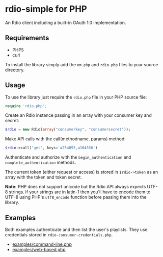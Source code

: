 rdio-simple for PHP
===================

An Rdio client including a built-in OAuth 1.0 implementation.

Requirements
------------

* PHP5
* curl

To install the library simply add the `om.php` and `rdio.php` files to your source
directory.

Usage
-----

To use the library just require the `rdio.php` file in your PHP source file:
```php
require 'rdio.php';
```
Create an Rdio instance passing in an array with your consumer key and secret:
```php
$rdio = new Rdio(array("consumerkey", "consumersecret"));
```
Make API calls with the call(methodname, params) method:
```php
$rdio->call('get', keys='a254895,a104386')
```
Authenticate and authorize with the `begin_authentication` and
`complete_authentication` methods.

The current token (either request or access) is stored in `$rdio->token` as an
array with the token and token secret.

**Note:** PHP does not support unicode but the Rdio API always expects UTF-8
strings. If your strings are in latin-1 then you'll have to encode them to
UTF-8 using PHP's `utf8_encode` function before passing them into the library.

Examples
--------

Both examples authenticate and then list the user's playlists. They use
credentials stored in `rdio-consumer-credentials.php`.

* [examples/command-line.php](https://github.com/rdio/rdio-simple/blob/master/php/examples/command-line.php)
* [examples/web-based.php](https://github.com/rdio/rdio-simple/blob/master/php/examples/web-based.php)
